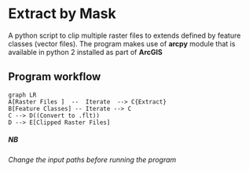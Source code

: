 
# Extract by Mask

A python script to clip multiple raster files to extends defined by feature classes (vector files). The program makes use of  **arcpy** module that is available in python 2 installed as part of  **ArcGIS**

## Program workflow

```mermaid
graph LR
A[Raster Files ]  --  Iterate  --> C{Extract}
B[Feature Classes] -- Iterate --> C
C --> D((Convert to .flt))
D --> E[Clipped Raster Files]
``` 
##### NB 
###### Change the input paths before running the program
